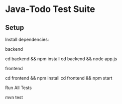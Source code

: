 # Java‑Todo Test Suite

## Setup

Install dependencies:

backend

cd backend && npm install
cd backend && node app.js

frontend

cd frontend && npm install
cd frontend && npm start

Run All Tests

mvn test